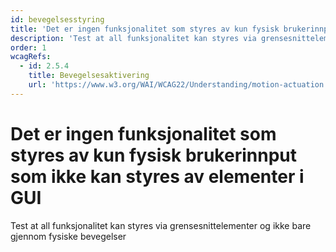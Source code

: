 ```yaml
---
id: bevegelsesstyring
title: 'Det er ingen funksjonalitet som styres av kun fysisk brukerinnput som ikke kan styres av elementer i GUI'
description: 'Test at all funksjonalitet kan styres via grensesnittelementer og ikke bare gjennom fysiske bevegelser'
order: 1
wcagRefs:
  - id: 2.5.4
    title: Bevegelsesaktivering
    url: 'https://www.w3.org/WAI/WCAG22/Understanding/motion-actuation'
---
```


# Det er ingen funksjonalitet som styres av kun fysisk brukerinnput som ikke kan styres av elementer i GUI

Test at all funksjonalitet kan styres via grensesnittelementer og ikke bare gjennom fysiske bevegelser

